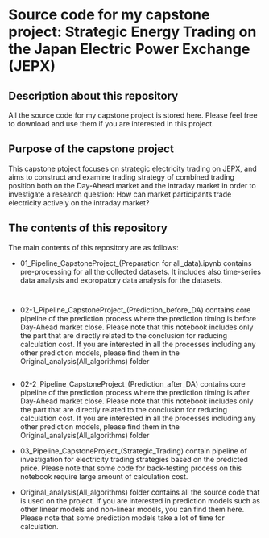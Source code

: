# Source code for my capstone project: Strategic Energy Trading on the Japan Electric Power Exchange (JEPX)

## Description about this repository
All the source code for my capstone project is stored here. Please feel free to download and use them if you are interested in this project.

## Purpose of the capstone project
This capstone ptoject focuses on strategic electricity trading on JEPX, and aims to construct and examine trading strategy of combined trading position both on the Day-Ahead market and the intraday market in order to investigate a research question: How can market participants trade electricity actively on the intraday market?

## The contents of this repository
The main contents of this repository are as follows:

- 01_Pipeline_CapstoneProject_(Preparation for all_data).ipynb contains pre-processing for all the collected datasets. It includes also time-series data analysis and expropatory data analysis for the datasets.

![]()

![]()

- 02-1_Pipeline_CapstoneProject_(Prediction_before_DA) contains core pipeline of the prediction process where the prediction timing is before Day-Ahead market close. Please note that this notebook includes only the part that are directly related to the conclusion for reducing calculation cost. If you are interested in all the processes including any other prediction models, please find them in the Original_analysis(All_algorithms) folder  

![]()



- 02-2_Pipeline_CapstoneProject_(Prediction_after_DA) contains core pipeline of the prediction process where the prediction timing is after Day-Ahead market close. Please note that this notebook includes only the part that are directly related to the conclusion for reducing calculation cost. If you are interested in all the processes including any other prediction models, please find them in the Original_analysis(All_algorithms) folder  
![]()

- 03_Pipeline_CapstoneProject_(Strategic_Trading) contain pipeline of investigation for electricity trading strategies based on the predicted price. Please note that some code for back-testing process on this notebook require large amount of  calculation cost.
![]()

- Original_analysis(All_algorithms) folder contains all the source code that is used on the project. If you are interested in prediction models such as other linear models and non-linear models, you can find them here. Please note that some prediction models take a lot of time for calculation.
![]()
